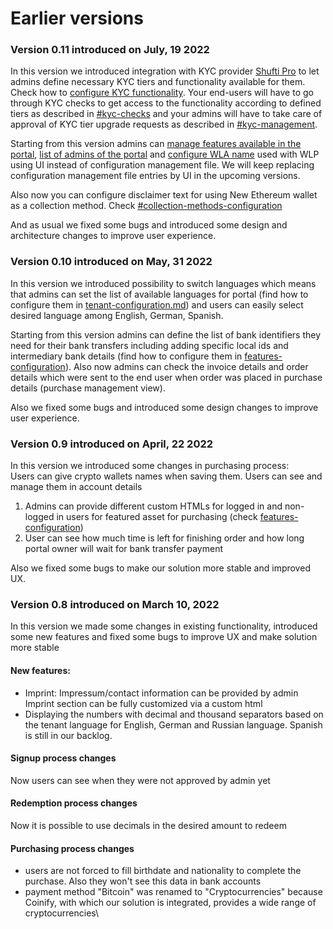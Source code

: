 # Earlier versions

### Version 0.11 introduced on July, 19 2022

In this version we introduced integration with KYC provider [Shufti Pro](https://shuftipro.com/) to let admins define necessary KYC tiers and functionality available for them. Check how to [configure KYC functionality](../admin-user-guide/portal-configuration/features-configuration/kyc-checks.md). Your end-users will have to go through KYC checks to get access to the functionality according to defined tiers as described in [#kyc-checks](../how-your-users-interact-with-the-portal.md#kyc-checks "mention") and your admins will have to take care of approval of KYC tier upgrade requests as described in [#kyc-management](../admin-user-guide/admin-functionality.md#kyc-management "mention").

Starting from this version admins can [manage features available in the portal](../admin-user-guide/portal-configuration/features-configuration/), [list of admins of the portal](../admin-user-guide/portal-configuration/admin-users-management.md) and [configure WLA name](../admin-user-guide/portal-configuration/tenant-configuration.md#white-label-mobile-application-name) used with WLP using UI instead of configuration management file. We will keep replacing configuration management file entries by UI in the upcoming versions.

Also now you can configure disclaimer text for using New Ethereum wallet as a collection method. Check [#collection-methods-configuration](../admin-user-guide/portal-configuration/features-configuration/purchase-assets-and-featured-asset/#collection-methods-configuration "mention")

And as usual we fixed some bugs and introduced some design and architecture changes to improve user experience.

### Version 0.10 introduced on May, 31 2022

In this version we introduced possibility to switch languages which means that admins can set the list of available languages for portal (find how to configure them in [tenant-configuration.md](../admin-user-guide/portal-configuration/tenant-configuration.md "mention")) and users can easily select desired language among English, German, Spanish.

Starting from this version admins can define the list of bank identifiers they need for their bank transfers including adding specific local ids and intermediary bank details (find how to configure them in [features-configuration](../admin-user-guide/portal-configuration/features-configuration/ "mention")). Also now admins can check the invoice details and order details which were sent to the end user when order was placed in purchase details (purchase management view).

Also we fixed some bugs and introduced some design changes to improve user experience.

### Version 0.9 introduced on April, 22 2022

In this version we introduced some changes in purchasing process:\
Users can give crypto wallets names when saving them. Users can see and manage them in account details

1. Admins can provide different custom HTMLs for logged in and non-logged in users for featured asset for purchasing (check [features-configuration](../admin-user-guide/portal-configuration/features-configuration/ "mention"))
2. User can see how much time is left for finishing order and how long portal owner will wait for bank transfer payment

Also we fixed some bugs to make our solution more stable and improved UX.

### Version 0.8 introduced on March 10, 2022

In this version we made some changes in existing functionality, introduced some new features and fixed some bugs to improve UX and make solution more stable

#### New features:

* Imprint: Impressum/contact information can be provided by admin\
  Imprint section can be fully customized via a custom html
* Displaying the numbers with decimal and thousand separators based on the tenant language for English, German and Russian language. Spanish is still in our backlog.

#### Signup process changes

Now users can see when they were not approved by admin yet

#### Redemption process changes&#x20;

Now it is possible to use decimals in the desired amount to redeem

#### Purchasing process changes

* users are not forced to fill birthdate and nationality to complete the purchase. Also they won't see this data in bank accounts
* payment method "Bitcoin" was renamed to "Cryptocurrencies" because Coinify, with which our solution is integrated, provides a wide range of cryptocurrencies\

